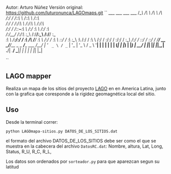 Autor: Arturo Núñez
Versión original: https://github.com/luturonunca/LAGOmaps.git
``
      ___       ___           ___           ___
     /\__\     /\  \         /\  \         /\  \
    /:/  /    /::\  \       /::\  \       /::\  \
   /:/  /    /:/\:\  \     /:/\:\  \     /:/\:\  \
  /:/  /    /::\~\:\  \   /:/  \:\  \   /:/  \:\  \
 /:/__/    /:/\:\ \:\__\ /:/__/_\:\__\ /:/__/ \:\__\
 \:\  \    \/__\:\/:/  / \:\  /\ \/__/ \:\  \ /:/  /
  \:\  \        \::/  /   \:\ \:\__\    \:\  /:/  /
   \:\  \       /:/  /     \:\/:/  /     \:\/:/  /
    \:\__\     /:/  /       \::/  /       \::/  /
     \/__/ __ _\/__/__ _ _ __\/____   ___ _\/__/ 
        | '_ ` _ \ / _` | '_ \| '_ \ / _ \ '__|
        | | | | | | (_| | |_) | |_) |  __/ |
        |_| |_| |_|\__,_| .__/| .__/ \___|_|
                        | |   | |
                        |_|   |_|

``

## LAGO mapper

Realiza un mapa de los sitios del proyecto [LAGO](http://lagoproject.net/) en en America Latina, junto con la grafica que coresponde a la rigidez geomagnética local del sitio. 

## Uso

Desde la terminal correr:

``python LAGOmapa-sitios.py DATOS_DE_LOS_SITIOS.dat``

el formato del archivo DATOS_DE_LOS_SITIOS debe ser como el que se muestra en la cabecera del archivo ``DatosRC.dat``: Nombre, altura, Lat, Long, Status, R_U, R_C, R_L,

Los datos son ordenados por ``sorteador.py`` para que aparezcan segun su latitud
